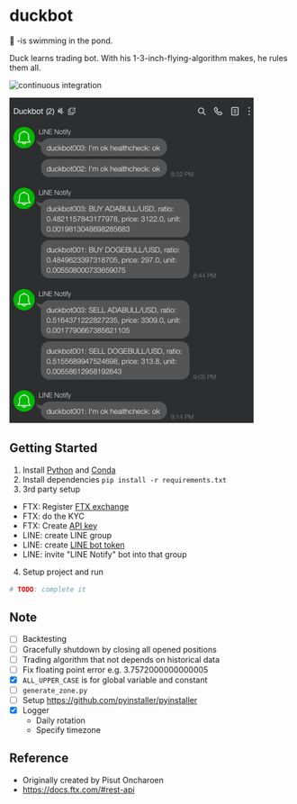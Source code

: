 # duckbot

:duck: -is swimming in the pond.

Duck learns trading bot. With his 1-3-inch-flying-algorithm makes, he rules them all.

![continuous integration](https://github.com/jojoee/cyclical/workflows/continuous%20integration/badge.svg?branch=master)

![LINE notify screenshot](./asset/LINE-notify-screenshot.png)

## Getting Started

1. Install [Python](https://www.python.org/) and [Conda](https://docs.conda.io/en/latest/)
2. Install dependencies `pip install -r requirements.txt`
3. 3rd party setup
- FTX: Register [FTX exchange](https://ftx.com/#a=13144711)
- FTX: do the KYC
- FTX: Create [API key](https://ftx.com/profile)
- LINE: create LINE group
- LINE: create [LINE bot token](https://notify-bot.line.me/my/)
- LINE: invite "LINE Notify" bot into that group
4. Setup project and run
```bash
# TODO: complete it
```

## Note
- [ ] Backtesting
- [ ] Gracefully shutdown by closing all opened positions
- [ ] Trading algorithm that not depends on historical data
- [ ] Fix floating point error e.g. 3.7572000000000005
- [x] `ALL_UPPER_CASE` is for global variable and constant
- [ ] `generate_zone.py`
- [ ] Setup https://github.com/pyinstaller/pyinstaller
- [x] Logger
    - Daily rotation
    - Specify timezone 

## Reference
- Originally created by Pisut Oncharoen
- https://docs.ftx.com/#rest-api

